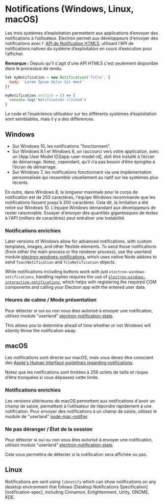 # Notifications (Windows, Linux, macOS)

Les trois systèmes d’exploitation permettent aux applications d’envoyer des notifications à l’utilisateur. Electron permet aux développeurs d'envoyer des notifications avec l' [API de Notification HTML5](https://notifications.spec.whatwg.org/), utilisant l'API de notifications natives du système d’exploitation en cours d’exécution pour l’afficher.

**Remarque :** Depuis qu'il s'agit d'une API HTML5 c'est seulement disponible dans le processus de rendu.

```javascript
let myNotification = new Notification('Title', {
  body: 'Lorem Ipsum Dolor Sit Amet'
})

myNotification.onclick = () => {
  console.log('Notification clicked')
}
```

Le code et l’expérience utilisateur sur les différents systèmes d’exploitation sont semblables, mais il y a des différences.

## Windows

* Sur Windows 10, les notifications "fonctionnent".
* Sur Windows 8.1 et Windows 8, un raccourci vers votre application, avec un \[App User Model ID\]\[app-user-model-id\], doit être installé à l’écran de démarrage. Notez, cependant, qu’il n’a pas besoin d’être épinglée à l’écran de démarrage.
* Sur Windows 7, les notifications fonctionnent via une implémentation personnalisée qui ressemble visuellement au natif sur les systèmes plus récents.

En outre, dans Windows 8, la longueur maximale pour le corps de notification est de 250 caractères, l'équipe Windows recommande que les notifications fassent jusqu'à 200 caractères. Cela dit, la limitation a été retiré sur Windows 10. L'équipe Windows demandant aux développeurs de rester raisonnable. Essayer d'envoyer des quantités gigantesques de textes à l'API (milliers de caractères) peut entraîner une instabilité.

### Notifications enrichies

Later versions of Windows allow for advanced notifications, with custom templates, images, and other flexible elements. To send those notifications (from either the main process or the renderer process), use the userland module [electron-windows-notifications](https://github.com/felixrieseberg/electron-windows-notifications), which uses native Node addons to send `ToastNotification` and `TileNotification` objects.

While notifications including buttons work with just `electron-windows-notifications`, handling replies requires the use of [`electron-windows-interactive-notifications`](https://github.com/felixrieseberg/electron-windows-interactive-notifications), which helps with registering the required COM components and calling your Electron app with the entered user data.

### Heures de calme / Mode présentation

Pour détecter si oui ou non vous êtes autorisé à envoyer une notification, utilisez module "userland" [electron-notification-state](https://github.com/felixrieseberg/electron-notification-state).

This allows you to determine ahead of time whether or not Windows will silently throw the notification away.

## macOS

Les notifications sont directe sur macOS, mais vous devez être conscient des [Apple's Human Interface guidelines regarding notifications](https://developer.apple.com/library/mac/documentation/UserExperience/Conceptual/OSXHIGuidelines/NotificationCenter.html).

Notez que les notifications sont limitées à 256 octets de taille et risque d’être tronquées si vous dépassez cette limite.

### Notifications enrichies

Les versions ultérieures de macOS permettent aux notifications d'avoir un champ de saisie, permettant à l’utilisateur de répondre rapidement à une notification. Pour envoyer des notifications à un champ de saisie, utilisez le module de "userland" [node-mac-notifier](https://github.com/CharlieHess/node-mac-notifier).

### Ne pas déranger / État de la session

Pour détecter si oui ou non vous êtes autorisé à envoyer une notification, utilisez module "userland" [electron-notification-state](https://github.com/felixrieseberg/electron-notification-state).

Cela vous permettra de détecter si la notification sera affichée ou pas.

## Linux

Notifications are sent using `libnotify` which can show notifications on any desktop environment that follows \[Desktop Notifications Specification\]\[notification-spec\], including Cinnamon, Enlightenment, Unity, GNOME, KDE.